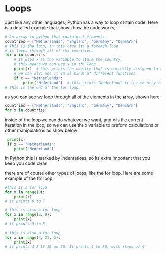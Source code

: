 # Loops

Just like any other languages, Python has a way to loop certain code. Here is a detailed example that shows how the code works;

```python
# An array in python that contains 3 elements
countries = ["Netherlands", "England", "Germany", "Denmark"]
# This is the loop, in this case its a foreach loop.
# it loops through all of the countries.
for x in countries:
    # it uses x as the variable to store the country.
    # this means we can use x in the loop
    print(x)  # this prints the country that is currently assigned to x.
    # we can also use it in al kinds of different functions
    if x == "Netherlands":
        print("Nederland")  # this prints "Nederland" if the country is the netherlands
# this is the end of the for loop,
```

as you can see we loop through all of the elements in the array, shown here

```python
countries = ["Netherlands", "England", "Germany", "Denmark"]
for x in countries:
```

inside of the loop we can do whatever we want, and x is the current iteration in the loop, so we can use the x variable to preform calculations or other manipulations as show below

```python
 print(x)
 if x == "Netherlands":
 	print("Nederland")
```

in Python this is marked by indentations, so its extra important that you keep you code clean.

there are of course other types of loops, like the for loop. Here are some example of the for loop;

```python
#this is a for loop
for x in range(8):
    print(x)
# it prints 0 to 7

# this is also a for loop
for x in range(3, 9):
    print(x)
# it prints 3 to 8

# this is also a for loop
for x in range(4, 21, 2):
    print(x)
# it prints 4 8 12 16 an 20. It prints 4 to 20, with steps of 4
```

